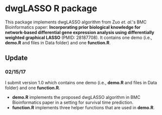 # dwgLASSO R package

This package implements dwgLASSO algorithm from Zuo *et*. *al*.'s BMC Bioinformatics paper: **Incorporating prior biological knowledge for network-based differential gene expression analysis using differentially weighted graphical LASSO** (PMID: 28187708). It contains one demo (i.e., **demo.R** and files in Data folder) and one **function.R**. 

## Update

### 02/15/17

I submit version 1.0 which contains one demo (i.e., **demo.R** and files in Data folder) and one **function.R**. 

* **demo.R** implements the proposed dwgLASSO algorithm in BMC Bioinformatics paper in a setting for survival time prediction.
* **function.R** implements three helper functions that are used in **demo.R**.